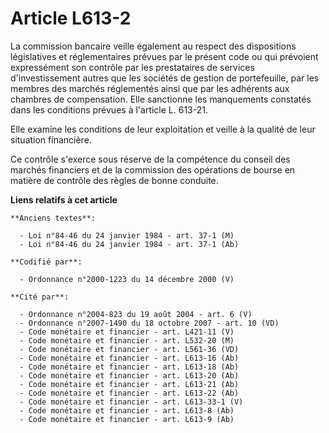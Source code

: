 # Article L613-2

La commission bancaire veille également au respect des dispositions législatives et réglementaires prévues par le présent
code ou qui prévoient expressément son contrôle par les prestataires de services d'investissement autres que les sociétés de
gestion de portefeuille, par les membres des marchés réglementés ainsi que par les adhérents aux chambres de compensation.
Elle sanctionne les manquements constatés dans les conditions prévues à l'article L. 613-21.

Elle examine les conditions de leur exploitation et veille à la qualité de leur situation financière.

Ce contrôle s'exerce sous réserve de la compétence du conseil des marchés financiers et de la commission des opérations de
bourse en matière de contrôle des règles de bonne conduite.

**Liens relatifs à cet article**

	**Anciens textes**:

	  - Loi n°84-46 du 24 janvier 1984 - art. 37-1 (M)
	  - Loi n°84-46 du 24 janvier 1984 - art. 37-1 (Ab)

	**Codifié par**:

	  - Ordonnance n°2000-1223 du 14 décembre 2000 (V)

	**Cité par**:

	  - Ordonnance n°2004-823 du 19 août 2004 - art. 6 (V)
	  - Ordonnance n°2007-1490 du 18 octobre 2007 - art. 10 (VD)
	  - Code monétaire et financier - art. L421-11 (V)
	  - Code monétaire et financier - art. L532-20 (M)
	  - Code monétaire et financier - art. L561-36 (VD)
	  - Code monétaire et financier - art. L613-16 (Ab)
	  - Code monétaire et financier - art. L613-18 (Ab)
	  - Code monétaire et financier - art. L613-20 (Ab)
	  - Code monétaire et financier - art. L613-21 (Ab)
	  - Code monétaire et financier - art. L613-22 (Ab)
	  - Code monétaire et financier - art. L613-33-1 (V)
	  - Code monétaire et financier - art. L613-8 (Ab)
	  - Code monétaire et financier - art. L613-9 (Ab)
